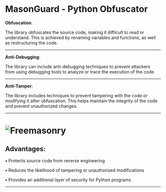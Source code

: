 # MasonGuard - Python Obfuscator

**Obfuscation**:

The library obfuscates the source code, making it difficult to read or understand. This is achieved by renaming variables and functions, as well as restructuring the code.

---

**Anti-Debugging**:

The library can include anti-debugging techniques to prevent attackers from using debugging tools to analyze or trace the execution of the code.

---

**Anti-Tamper**:

The library includes techniques to prevent tampering with the code or modifying it after obfuscation. This helps maintain the integrity of the code and prevent unauthorized changes.

---

# ![Freemasonry](https://i.ibb.co/bN4jTcm/image.png)
 Advantages:
 ---
***•*** Protects source code from reverse engineering

***•*** Reduces the likelihood of tampering or unauthorized modifications

***•*** Provides an additional layer of security for Python programs

---
